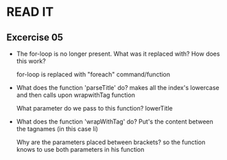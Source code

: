 # READ IT
## Excercise 05
* The for-loop is no longer present. 
  What was it replaced with? How does this work?

  for-loop is replaced with "foreach" command/function

* What does the function 'parseTitle' do?
  makes all the index's lowercase and then calls upon wrapwithTag function

  What parameter do we pass to this function?
  lowerTitle

* What does the function 'wrapWithTag' do? 
  Put's the content between the tagnames (in this case li)

  Why are the parameters placed between brackets?
  so the function knows to use both parameters in his function